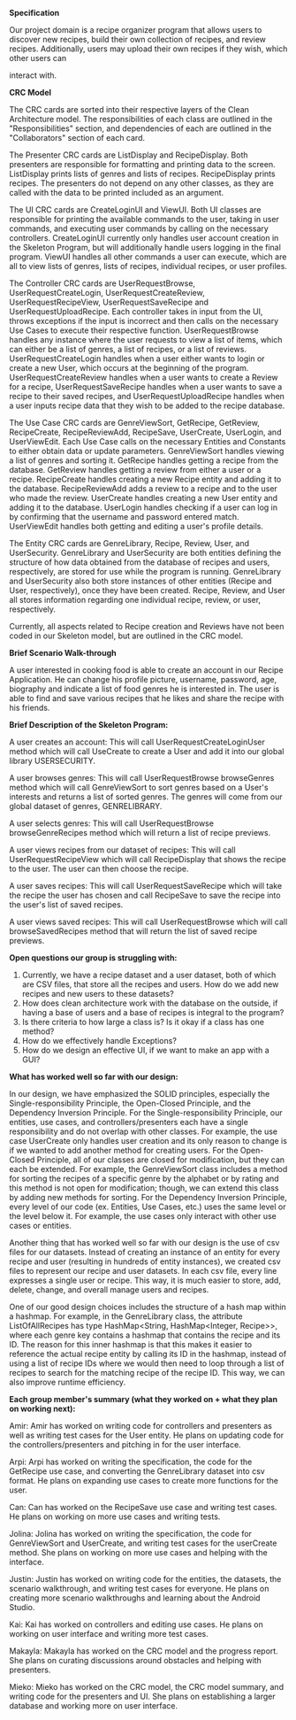**Specification**

Our project domain is a recipe organizer program that allows users to discover new recipes, build their own collection
of recipes, and review recipes. Additionally, users may upload their own recipes if they wish, which other users can

interact with.

**CRC Model**


The CRC cards are sorted into their respective layers of the Clean Architecture model. The responsibilities of each 
class are outlined in the "Responsibilities" section, and dependencies of each are outlined in the "Collaborators" 
section of each card. 

The Presenter CRC cards are ListDisplay and RecipeDisplay. Both presenters are responsible for formatting and printing 
data to the screen. ListDisplay prints lists of genres and lists of recipes. RecipeDisplay prints recipes. The presenters 
do not depend on any other classes, as they are called with the data to be printed included as an argument. 

The UI CRC cards are CreateLoginUI and ViewUI. Both UI classes are responsible for printing the available commands to 
the user, taking in user commands, and executing user commands by calling on the necessary controllers. CreateLoginUI 
currently only handles user account creation in the Skeleton Program, but will additionally handle users logging in the 
final program. ViewUI handles all other commands a user can execute, which are all to view lists of genres, lists of 
recipes, individual recipes, or user profiles.

The Controller CRC cards are UserRequestBrowse, UserRequestCreateLogin, UserRequestCreateReview, UserRequestRecipeView, 
UserRequestSaveRecipe and UserRequestUploadRecipe. 
Each controller takes in input from the UI, throws exceptions if the input is incorrect and then calls on the 
necessary Use Cases to execute their respective function. 
UserRequestBrowse handles any instance where the user requests to view a list of items, which can either be a list of genres, a list of recipes, or a list of reviews. 
UserRequestCreateLogin handles when a user either wants to login or create a new User, which occurs at the beginning of the program. 
UserRequestCreateReview handles when a user wants to create a Review for a recipe, UserRequestSaveRecipe handles when a 
user wants to save a recipe to their saved recipes, and UserRequestUploadRecipe handles when a user inputs recipe data 
that they wish to be added to the recipe database.

The Use Case CRC cards are GenreViewSort, GetRecipe, GetReview, RecipeCreate, RecipeReviewAdd, RecipeSave, UserCreate, UserLogin, and UserViewEdit. Each Use Case calls on the necessary Entities and Constants to either obtain data or update parameters.
GenreViewSort handles viewing a list of genres and sorting it. 
GetRecipe handles getting a recipe from the database. 
GetReview handles getting a review from either a user or a recipe. 
RecipeCreate handles creating a new Recipe entity and adding it to the database. 
RecipeReviewAdd adds a review to a recipe and to the user who made the review. 
UserCreate handles creating a new User entity and adding it to the database.
UserLogin handles checking if a user can log in by confirming that the username and password entered match. 
UserViewEdit handles both getting and editing a user's profile details. 

The Entity CRC cards are GenreLibrary, Recipe, Review, User, and UserSecurity.
GenreLibrary and UserSecurity are both entities defining the structure of how data obtained from the database of recipes and users, respectively, are stored for use while the program is running.
GenreLibrary and UserSecurity also both store instances of other entities (Recipe and User, respectively), once they have been created.
Recipe, Review, and User all stores information regarding one individual recipe, review, or user, respectively.


Currently, all aspects related to Recipe creation and Reviews have not been coded in our Skeleton model, but are outlined in the CRC model.

**Brief Scenario Walk-through**

A user interested in cooking food is able to create an account in our Recipe Application. He can change his profile
picture, username, password, age, biography and indicate a list of food genres he is interested in. The user is able to
find and save various recipes that he likes and share the recipe with his friends.

**Brief Description of the Skeleton Program:**


A user creates an account: This will call UserRequestCreateLoginUser method which will call UseCreate to create a 
User and add it into our global library USERSECURITY.

A user browses genres: This will call UserRequestBrowse browseGenres method which will call GenreViewSort to sort 
genres based on a User's interests and returns a list of sorted genres. The genres will come from our global dataset 
of genres, GENRELIBRARY.

A user selects genres: This will call UserRequestBrowse browseGenreRecipes method which will return a list of recipe 
previews. 

A user views recipes from our dataset of recipes: This will call UserRequestRecipeView which will call RecipeDisplay 
that shows the recipe to the user. The user can then choose the recipe.

A user saves recipes: This will call UserRequestSaveRecipe which will take the recipe the user has chosen and call 
RecipeSave to save the recipe into the user's list of saved recipes. 

A user views saved recipes: This will call UserRequestBrowse which will call browseSavedRecipes method that will 
return the list of saved recipe previews. 

**Open questions our group is struggling with:**

1. Currently, we have a recipe dataset and a user dataset, both of which are CSV files, that store all the recipes and 
users. How do we add new recipes and new users to these datasets?
2. How does clean architecture work with the database on the outside, if having a base of users and a base of recipes 
is integral to the program?
3. Is there criteria to how large a class is? Is it okay if a class has one method?
4. How do we effectively handle Exceptions? 
5. How do we design an effective UI, if we want to make an app with a GUI?

**What has worked well so far with our design:**

In our design, we have emphasized the SOLID principles, especially the Single-responsibility Principle, the 
Open-Closed Principle, and the Dependency Inversion Principle. For the 
Single-responsibility Principle, our entities, use cases, and controllers/presenters each have a single responsibility 
and do not overlap with other classes. For example, the use case UserCreate only handles user creation and its only 
reason to change is if we wanted to add another method for creating users. For the Open-Closed Principle, all of our 
classes are closed for modification, but they can each be extended. For example, the GenreViewSort class includes 
a method for sorting the recipes of a specific genre by the alphabet or by rating and this method is not open for 
modification; though, we can extend this class by adding new methods for sorting. For the Dependency Inversion 
Principle, every level of our code (ex. Entities, Use Cases, etc.) uses the same level or the level below it. For 
example, the use cases only interact with other use cases or entities. 

Another thing that has worked well so far with our design is the use of csv files for our datasets. Instead of creating 
an instance of an entity for every recipe and user (resulting in hundreds of entity instances), we created csv files to
represent our recipe and user datasets. In each csv file, every line expresses a single user or recipe. This way, it is
much easier to store, add, delete, change, and overall manage users and recipes.

One of our good design choices includes the structure of a hash map within a hashmap. For example, in the GenreLibrary
class, the attribute ListOfAllRecipes has type HashMap<String, HashMap<Integer, Recipe>>, where each genre key contains
a hashmap that contains the recipe and its ID. The reason for this inner hashmap is that this makes it easier to
reference the actual recipe entity by calling its ID in the hashmap, instead of using a list of recipe IDs where we
would then need to loop through a list of recipes to search for the matching recipe of the recipe ID. This way, we can
also improve runtime efficiency.

**Each group member's summary (what they worked on + what they plan on working next):**

Amir: Amir has worked on writing code for controllers and presenters as well as writing test cases for the User entity.
He plans on updating code for the controllers/presenters and pitching in for the user interface.

Arpi: Arpi has worked on writing the specification, the code for the GetRecipe use case, and converting the
GenreLibrary dataset into csv format. He plans on expanding use cases to create more functions for the user.

Can: Can has worked on the RecipeSave use case and writing test cases. He plans on working on more use cases and
writing tests.

Jolina: Jolina has worked on writing the specification, the code for GenreViewSort and UserCreate, and writing test
cases for the userCreate method. She plans on working on more use cases and helping with the interface.

Justin: Justin has worked on writing code for the entities, the datasets, the scenario walkthrough, and writing test
cases for everyone. He plans on creating more scenario walkthroughs and learning about the Android Studio.

Kai: Kai has worked on controllers and editing use cases. He plans on working on user interface and writing more test
cases.

Makayla: Makayla has worked on the CRC model and the progress report. She plans on curating discussions around obstacles
and helping with presenters.

Mieko: Mieko has worked on the CRC model, the CRC model summary, and writing code for the presenters and UI. She plans on establishing a
larger database and working more on user interface. 


